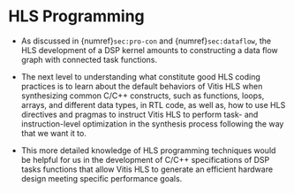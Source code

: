 # HLS Programming

* As discussed in {numref}`sec:pro-con` and {numref}`sec:dataflow`,
 the HLS development of a DSP kernel amounts to constructing a data
 flow graph with connected task functions.

* The next level to understanding what constitute good HLS coding
  practices is to learn about the default behaviors of Vitis HLS when
  synthesizing common C/C++ constructs, such as functions, loops,
  arrays, and different data types, in RTL code, as well as, how to
  use HLS directives and pragmas to instruct Vitis HLS to perform
  task- and instruction-level optimization in the synthesis process
  following the way that we want it to.

* This more detailed knowledge of HLS programming techniques would be
  helpful for us in the development of C/C++ specifications of DSP
  tasks functions that allow Vitis HLS to generate an efficient
  hardware design meeting specific performance goals.
